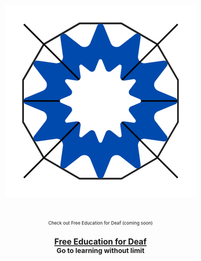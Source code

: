 <div align="center">
	<img width="500" height="500" src="media/logo-for-EoD.png" alt="Education for Deaf">
	<br>
	<br>
	<br>
	<br>
	<div>
		<sub>Check out Free Education for Deaf (coming soon)</sub>
		<br>
		<h2>
			<a href="https://github.com/E-2xi/free-education-for-deaf">Free Education for Deaf</a>
			<br>
			<sup>Go to learning without limit</sup>
		</h2>
	</div>
	<br>
	<br>
	<br>
	<br>
</div>